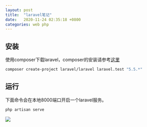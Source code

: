 ```yaml
---
layout: post
title:  "laravel笔记"
date:   2020-11-24 02:35:18 +0800
categories: web php
---
```


## 安装
使用composer下载laravel，composer的安装请参考[这里](http://moonwhite.site/php/web/2020/11/23/install-composer.html)
```bash
composer create-project laravel/laravel laravel.test "5.5.*"
```

## 运行
下面命令会在本地8000端口开启一个laravel服务。
```bash
php artisan serve
```
![](http://sjdt.online/img/20201124_laravel1.png)
